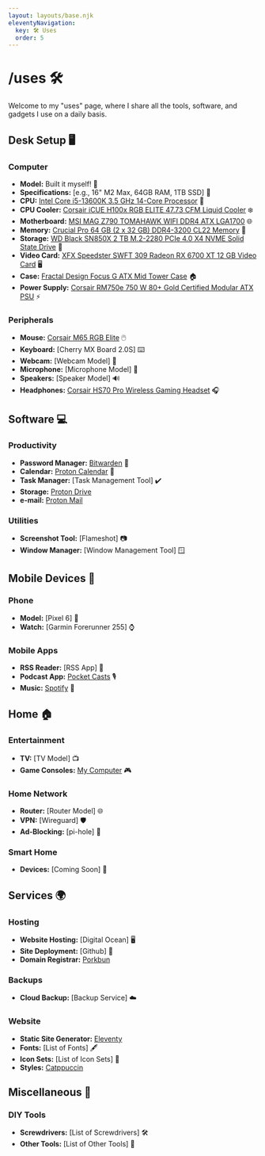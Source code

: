 ```yaml
---
layout: layouts/base.njk
eleventyNavigation:
  key: 🛠️ Uses
  order: 5
---
```


# /uses 🛠️

Welcome to my "uses" page, where I share all the tools, software, and gadgets I use on a daily basis.

## Desk Setup 🖥️

### Computer

- **Model:** Built it myself! 🌟
- **Specifications:** [e.g., 16" M2 Max, 64GB RAM, 1TB SSD] 💾
- **CPU:** [Intel Core i5-13600K 3.5 GHz 14-Core Processor](https://pcpartpicker.com/product/LfNxFT/intel-core-i5-13600k-35-ghz-14-core-processor-bx8071513600k) 🧠
- **CPU Cooler:** [Corsair iCUE H100x RGB ELITE 47.73 CFM Liquid Cooler](https://pcpartpicker.com/product/2RBzK8/corsair-icue-h100x-rgb-elite-4773-cfm-liquid-cpu-cooler-cw-9060065-ww) ❄️
- **Motherboard:** [MSI MAG Z790 TOMAHAWK WIFI DDR4 ATX LGA1700](https://pcpartpicker.com/product/7dKKHx/msi-mag-z790-tomahawk-wifi-ddr4-atx-lga1700-motherboard-mag-z790-tomahawk-wifi-ddr4) 🌐
- **Memory:** [Crucial Pro 64 GB (2 x 32 GB) DDR4-3200 CL22 Memory](https://pcpartpicker.com/product/s288TW/crucial-pro-64-gb-2-x-32-gb-ddr4-3200-cl22-memory-cp2k32g4dfra32a) 🧠
- **Storage:** [WD Black SN850X 2 TB M.2-2280 PCIe 4.0 X4 NVME Solid State Drive](https://pcpartpicker.com/product/crKKHx/western-digital-black-sn850x-2-tb-m2-2280-pcie-40-x4-nvme-solid-state-drive-wds200t2x0e) 💾
- **Video Card:** [XFX Speedster SWFT 309 Radeon RX 6700 XT 12 GB Video Card](https://pcpartpicker.com/product/RFGbt6/xfx-radeon-rx-6700-xt-12-gb-speedster-swft-309-video-card-rx-67xtyjfdv) 🖥️
- **Case:** [Fractal Design Focus G ATX Mid Tower Case](https://pcpartpicker.com/product/ZHmxFT/fractal-design-focus-g-black-atx-mid-tower-case-fd-ca-focus-bk-w) 🏠
- **Power Supply:** [Corsair RM750e 750 W 80+ Gold Certified Modular ATX PSU](https://pcpartpicker.com/product/YRJp99/corsair-rm750e-2023-750-w-80-gold-certified-fully-modular-atx-power-supply-cp-9020262-na) ⚡

### Peripherals

- **Mouse:** [Corsair M65 RGB Elite](https://www.corsair.com/us/en/p/gaming-mouse/ch-9309011-na/m65-rgb-elite-tunable-fps-gaming-mouse-a-black-ch-9309011-na) 🖱️
- **Keyboard:** [Cherry MX Board 2.0S] ⌨️
- **Webcam:** [Webcam Model] 📸
- **Microphone:** [Microphone Model] 🎤
- **Speakers:** [Speaker Model] 🔊
- **Headphones:** [Corsair HS70 Pro Wireless Gaming Headset](https://www.corsair.com/us/en/p/gaming-headsets/ca-9011210-na/hs70-pro-wireless-gaming-headset-cream-ca-9011210-na) 🎧

## Software 💻

### Productivity

- **Password Manager:** [Bitwarden](https://bitwarden.com) 🔐
- **Calendar:** [Proton Calendar](https://calendar.proton.me/) 📅
- **Task Manager:** [Task Management Tool] ✔️
- **Storage:** [Proton Drive](https://drive.proton.me/)
- **e-mail:** [Proton Mail](https://mail.proton.me/)

### Utilities

- **Screenshot Tool:** [Flameshot] 📷
- **Window Manager:** [Window Management Tool] 🪟

## Mobile Devices 📱

### Phone

- **Model:** [Pixel 6] 📲
- **Watch:** [Garmin Forerunner 255] ⌚

### Mobile Apps

- **RSS Reader:** [RSS App] 📰
- **Podcast App:** [Pocket Casts](https://pocketcasts.com/) 🎙️
- **Music:** [Spotify](https://spotify.com) 🎵

## Home 🏠

### Entertainment

- **TV:** [TV Model] 📺
- **Game Consoles:** [My Computer](uses#Computer) 🎮

### Home Network

- **Router:** [Router Model] 🌐
- **VPN:** [Wireguard] 🛡️
- **Ad-Blocking:** [pi-hole] 🚫

### Smart Home

- **Devices:** [Coming Soon] 🏡

## Services 🌍

### Hosting

- **Website Hosting:** [Digital Ocean] 🖥️
- **Site Deployment:** [Github] 🚀
- **Domain Registrar:** [Porkbun](https://porkbun.com)

### Backups

- **Cloud Backup:** [Backup Service] ☁️

### Website

- **Static Site Generator:** [Eleventy](https://www.11ty.dev)
- **Fonts:** [List of Fonts] 🖋️
- **Icon Sets:** [List of Icon Sets] 🎨
- **Styles:** [Catppuccin](https://catppuccin.com/)

## Miscellaneous 🌟

### DIY Tools

- **Screwdrivers:** [List of Screwdrivers] 🛠️
- **Other Tools:** [List of Other Tools] 🔧
